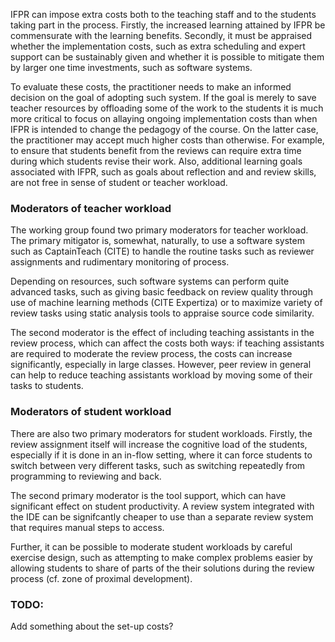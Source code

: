 IFPR can impose extra costs both to the teaching staff and to the students taking
part in the process. Firstly, the increased learning attained by IFPR be 
commensurate with the learning benefits. Secondly, it must be appraised whether
the implementation costs, such as extra scheduling and expert support can be
sustainably given and whether it is possible to mitigate them by larger one
time investments, such as software systems.

To evaluate these costs, the practitioner needs to make an informed decision
on the goal of adopting such system. If the goal is merely to save teacher
resources by offloading some of the work to the students it is much more
critical to focus on allaying ongoing implementation costs than when IFPR
is intended to change the pedagogy of the course. On the latter case, the
practitioner may accept much higher costs than otherwise. For example, 
to ensure that students benefit from the reviews can require
extra time during which students revise their work. Also, additional 
learning goals associated with IFPR, such as goals about reflection
and and review skills, are not free in sense of student or teacher
workload. 

### Moderators of teacher workload

The working group found two primary moderators for teacher workload. The
primary mitigator is, somewhat, naturally, to use a software system
such as CaptainTeach (CITE) to handle the routine tasks such as reviewer
assignments and rudimentary monitoring of process. 

Depending on resources, such software systems can perform quite advanced
tasks, such as giving basic feedback on review quality through use
of machine learning methods (CITE Expertiza) or to maximize variety
of review tasks using static analysis tools to appraise source code
similarity.

The second moderator is the effect of including teaching assistants
in the review process, which can affect the costs both ways: if
teaching assistants are required to moderate the review process, the
costs can increase significantly, especially in large classes.
However, peer review in general can help to reduce teaching assistants
workload by moving some of their tasks to students.

### Moderators of student workload

There are also two primary moderators for student workloads. Firstly,
the review assignment itself will increase the cognitive load of the
students, especially if it is done in an in-flow setting, where it
can force students to switch between very different tasks, such as
switching repeatedly from programming to reviewing and back.

The second primary moderator is the tool support, which can have 
significant effect on student productivity. A review system
integrated with the IDE can be signifcantly cheaper to use than
a separate review system that requires manual steps to access.

Further, it can be possible to moderate student workloads by
careful exercise design, such as attempting to make 
complex problems easier by allowing students to share of parts
of the their solutions during the review process (cf. zone of 
proximal development).

### TODO:

Add something about the set-up costs?

